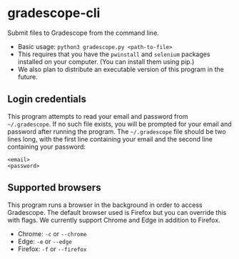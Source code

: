 # gradescope-cli

Submit files to Gradescope from the command line.

* Basic usage: `python3 gradescope.py <path-to-file>`
* This requires that you have the `pwinstall` and `selenium` packages installed on your computer. (You can install them using pip.)
* We also plan to distribute an executable version of this program in the future.

## Login credentials

This program attempts to read your email and password from `~/.gradescope`. If no such file exists, you will be prompted for your email and password after running the program. The `~/.gradescope` file should be two lines long, with the first line containing your email and the second line containing your password:

```
<email>
<password>
```

## Supported browsers

This program runs a browser in the background in order to access Gradescope. The default browser used is Firefox but you can override this with flags. We currently support Chrome and Edge in addition to Firefox.

* Chrome: `-c` or `--chrome`
* Edge: `-e` or `--edge`
* Firefox: `-f` or `--firefox`
 